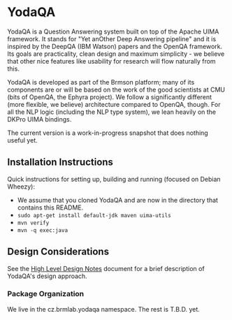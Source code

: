 YodaQA
======

YodaQA is a Question Answering system built on top of the Apache UIMA
framework.  It stands for "Yet anOther Deep Answering pipeline" and it
is inspired by the DeepQA (IBM Watson) papers and the OpenQA framework.
Its goals are practicality, clean design and maximum simplicity - we
believe that other nice features like usability for research will flow
naturally from this.

YodaQA is developed as part of the Brmson platform; many of its components
are or will be based on the work of the good scientists at CMU (bits of
OpenQA, the Ephyra project).  We follow a significantly different (more
flexible, we believe) architecture compared to OpenQA, though.  For all
the NLP logic (including the NLP type system), we lean heavily on the DKPro
UIMA bindings.

The current version is a work-in-progress snapshot that does nothing
useful yet.

## Installation Instructions

Quick instructions for setting up, building and running (focused on Debian Wheezy):
  * We assume that you cloned YodaQA and are now in the directory that contains this README.
  * ``sudo apt-get install default-jdk maven uima-utils``
  * ``mvn verify``
  * ``mvn -q exec:java``

## Design Considerations

See the [High Level Design Notes](doc/HIGHLEVEL.md) document for
a brief description of YodaQA's design approach.

### Package Organization

We live in the cz.brmlab.yodaqa namespace. The rest is T.B.D. yet.
